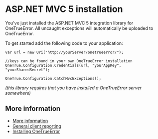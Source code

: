 ASP.NET MVC 5 installation
====================

You've just installed the ASP.NET MVC 5 integration library for OneTrueError. 
All uncaught exceptions will automatically be uploaded to OneTrueError.

To get started add the following code to your application:

```
var url = new Uri("http://yourServer/onetrueerror/");

//keys can be found in your own OneTrueError installation
OneTrue.Configuration.Credentials(url, "yourAppKey", "yourSharedSecret");

OneTrue.Configuration.CatchMvcExceptions();
```

*(this library requires that you have installed a OneTrueError server somewhere)*


## More information

* [More information](index.md)
* [General client reporting](../index.md)
* [Installing OneTrueError](http://onetrueerror.com/download/server/)
